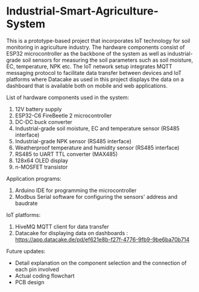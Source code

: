 # Industrial-Smart-Agriculture-System
This is a prototype-based project that incorporates IoT technology for soil monitoring in agriculture industry. 
The hardware components consist of ESP32 microcontroller as the backbone of the system as well as industrial-grade soil sensors for measuring the soil parameters such as soil moisture, EC, temperature, NPK etc.
The IoT network setup integrates MQTT messaging protocol to facilitate data transfer between devices and IoT platforms where Datacake as used
in this project displays the data on a dashboard that is available both on mobile and web applications.

List of hardware components used in the system:

1.  12V battery supply
2.  ESP32-C6 FireBeetle 2 microcontroller
3.  DC-DC buck converter
4.  Industrial-grade soil moisture, EC and temperature sensor (RS485 interface)
5.  Industrial-grade NPK sensor (RS485 interface)
6.  Weatherproof temperature and humidity sensor (RS485 interface)
7.  RS485 to UART TTL converter (MAX485)
8.  128x64 OLED display
9.  n-MOSFET transistor

Application programs:

1.  Arduino IDE for programming the microcontroller
2.  Modbus Serial software for configuring the sensors' address and baudrate

IoT platforms:

1.  HiveMQ MQTT client for data transfer
2.  Datacake for displaying data on dashboards : https://app.datacake.de/pd/ef621e8b-f27f-4776-9fb9-9be6ba70b714

Future updates:
- Detail explanation on the component selection and the connection of each pin involved
- Actual coding flowchart
- PCB design
